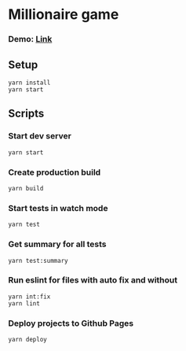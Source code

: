 # Millionaire game

### Demo: [Link](https://kolyanosenko.github.io/millionaire/)

## Setup

```
yarn install
yarn start
```

## Scripts

### Start dev server
```
yarn start
```

### Create production build
```
yarn build
```

### Start tests in watch mode
```
yarn test
```

### Get summary for all tests
```
yarn test:summary
```

### Run eslint for files with auto fix and without
```
yarn int:fix
yarn lint
```

### Deploy projects to Github Pages
```
yarn deploy
```

